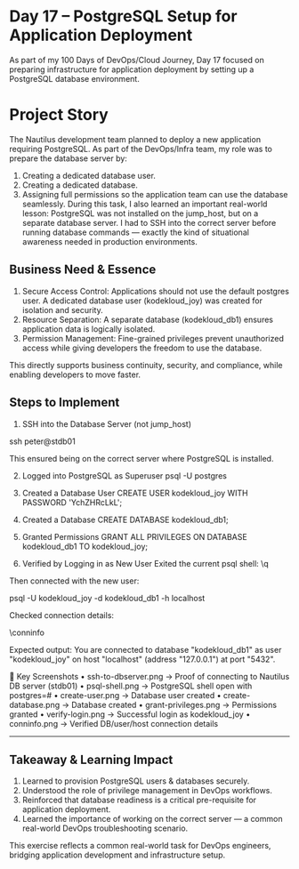 # Day 17 – PostgreSQL Setup for Application Deployment
As part of my 100 Days of DevOps/Cloud Journey, Day 17 focused on preparing infrastructure for application deployment by setting up a PostgreSQL database environment.

# Project Story
The Nautilus development team planned to deploy a new application requiring PostgreSQL. As part of the DevOps/Infra team, my role was to prepare the database server by:
1.	Creating a dedicated database user.
2.	Creating a dedicated database.
3.	Assigning full permissions so the application team can use the database seamlessly.
During this task, I also learned an important real-world lesson: PostgreSQL was not installed on the jump_host, but on a separate database server. I had to SSH into the correct server before running database commands — exactly the kind of situational awareness needed in production environments.

## Business Need & Essence
1. Secure Access Control: Applications should not use the default postgres user. A dedicated database user (kodekloud_joy) was created for isolation and security.
2. Resource Separation: A separate database (kodekloud_db1) ensures application data is logically isolated.
3. Permission Management: Fine-grained privileges prevent unauthorized access while giving developers the freedom to use the database.

This directly supports business continuity, security, and compliance, while enabling developers to move faster.

## Steps to Implement
1. SSH into the Database Server (not jump_host)

ssh peter@stdb01

This ensured being on the correct server where PostgreSQL is installed.

2. Logged into PostgreSQL as Superuser
psql -U postgres

3. Created a Database User
CREATE USER kodekloud_joy WITH PASSWORD 'YchZHRcLkL';

4. Created a Database
CREATE DATABASE kodekloud_db1;

5. Granted Permissions
GRANT ALL PRIVILEGES ON DATABASE kodekloud_db1 TO kodekloud_joy;

6. Verified by Logging in as New User
Exited the current psql shell:
\q

Then connected with the new user:

psql -U kodekloud_joy -d kodekloud_db1 -h localhost

Checked connection details:

\conninfo

Expected output:
You are connected to database "kodekloud_db1" as user "kodekloud_joy" on host "localhost" (address "127.0.0.1") at port "5432".

📸 Key Screenshots
•	ssh-to-dbserver.png → Proof of connecting to Nautilus DB server (stdb01)
•	psql-shell.png → PostgreSQL shell open with postgres=#
•	create-user.png → Database user created
•	create-database.png → Database created
•	grant-privileges.png → Permissions granted
•	verify-login.png → Successful login as kodekloud_joy
•	conninfo.png → Verified DB/user/host connection details
________________________________________
## Takeaway & Learning Impact
1. Learned to provision PostgreSQL users & databases securely.
2. Understood the role of privilege management in DevOps workflows.
3. Reinforced that database readiness is a critical pre-requisite for application deployment.
4. Learned the importance of working on the correct server — a common real-world DevOps troubleshooting scenario.

This exercise reflects a common real-world task for DevOps engineers, bridging application development and infrastructure setup.
